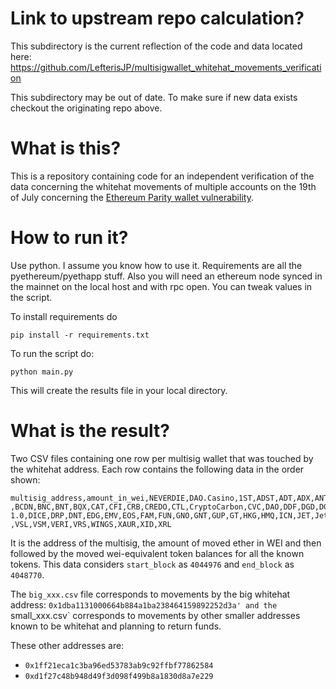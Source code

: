 # Link to upstream repo calculation?

This subdirectory is the current reflection of the code and data located here: https://github.com/LefterisJP/multisigwallet_whitehat_movements_verification

This subdirectory may be out of date. To make sure if new data exists checkout the originating repo above.




# What is this?

This is a repository containing code for an independent verification of the data concerning the whitehat movements of multiple accounts on the 19th of July concerning the [Ethereum Parity wallet vulnerability](https://www.reddit.com/r/ethereum/comments/6obofq/a_modified_version_of_a_common_multisig_had_a/).

# How to run it?

Use python. I assume you know how to use it. Requirements are all the pyethereum/pyethapp stuff. Also you will need an ethereum node synced in the mainnet on the local host and with rpc open. You can tweak values in the script.

To install requirements do

`pip install -r requirements.txt`

To run the script do:

`python main.py`

This will create the results file in your local directory.

# What is the result?

Two CSV files containing one row per multisig wallet that was touched by the whitehat address. Each row contains the following data in the order shown:
```
multisig_address,amount_in_wei,NEVERDIE,DAO.Casino,1ST,ADST,ADT,ADX,ANT,ARC,BAT,BeerCoin  ,BCDN,BNC,BNT,BQX,CAT,CFI,CRB,CREDO,CTL,CryptoCarbon,CVC,DAO,DDF,DGD,DGX 1.0,DICE,DRP,DNT,EDG,EMV,EOS,FAM,FUN,GNO,GNT,GUP,GT,HKG,HMQ,ICN,JET,JetCoins,LUN,MCAP,MCO,MGO,MDA,MIT,MKR,MLN,MNE,MSP,MTL,MYST,NET,NMR,NxC,OAX,OMG,PAY,PLBT,PTOY,PLU,QAU,QRL,REP,RLC,RLT,ROUND,SGEL,SGT,SHIT,SKIN,SKO1,SNGLS,SNM,SNT,SRC,STORJ,SWT,SNC,TaaS,TFL,TIME,TIX,TKN,TRST,Unicorn  ,VSL,VSM,VERI,VRS,WINGS,XAUR,XID,XRL
```

It is the address of the multisig, the amount of moved ether in WEI and then followed by the moved wei-equivalent token balances for all the known tokens. This data considers `start_block` as `4044976` and `end_block` as `4048770`.


The `big_xxx.csv` file corresponds to movements by the big whitehat address: `0x1dba1131000664b884a1ba238464159892252d3a' and the `small_xxx.csv` corresponds to movements by other smaller addresses known to be whitehat and planning to return funds.

These other addresses are:

- `0x1ff21eca1c3ba96ed53783ab9c92ffbf77862584`
- `0xd1f27c48b948d49f3d098f499b8a1830d8a7e229`
